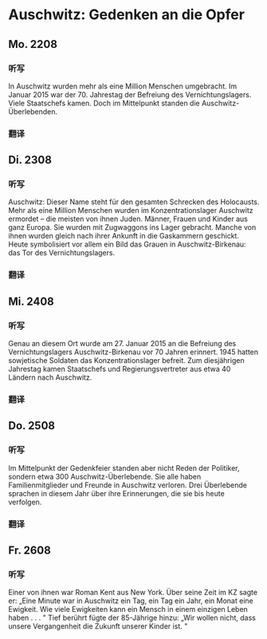 Auschwitz: Gedenken an die Opfer
==========

## Mo. 2208

### 听写

In Auschwitz wurden mehr als eine Million Menschen umgebracht. Im Januar 2015 war der 70. Jahrestag der Befreiung des Vernichtungslagers. Viele Staatschefs kamen. Doch im Mittelpunkt standen die Auschwitz-Überlebenden.

### 翻译

## Di. 2308

### 听写

Auschwitz: Dieser Name steht für den gesamten Schrecken des Holocausts. Mehr als eine Million Menschen wurden im Konzentrationslager Auschwitz ermordet – die meisten von ihnen Juden. Männer, Frauen und Kinder aus ganz Europa. Sie wurden mit Zugwaggons ins Lager gebracht. Manche von ihnen wurden gleich nach ihrer Ankunft in die Gaskammern geschickt. Heute symbolisiert vor allem ein Bild das Grauen in Auschwitz-Birkenau: das Tor des Vernichtungslagers.

### 翻译

## Mi. 2408

### 听写

Genau an diesem Ort wurde am 27. Januar 2015 an die Befreiung des Vernichtungslagers Auschwitz-Birkenau vor 70 Jahren erinnert. 1945 hatten sowjetische Soldaten das Konzentrationslager befreit. Zum diesjährigen Jahrestag kamen Staatschefs und Regierungsvertreter aus etwa 40 Ländern nach Auschwitz.

### 翻译

## Do. 2508

### 听写

Im Mittelpunkt der Gedenkfeier standen aber nicht Reden der Politiker, sondern etwa 300 Auschwitz-Überlebende. Sie alle haben Familienmitglieder und Freunde in Auschwitz verloren. Drei Überlebende sprachen in diesem Jahr über ihre Erinnerungen, die sie bis heute verfolgen.

### 翻译

## Fr. 2608

### 听写

Einer von ihnen war Roman Kent aus New York. Über seine Zeit im KZ sagte er: „Eine Minute war in Auschwitz ein Tag, ein Tag ein Jahr, ein Monat eine Ewigkeit. Wie viele Ewigkeiten kann ein Mensch in einem einzigen Leben haben . . . " Tief berührt fügte der 85-Jährige hinzu: „Wir wollen nicht, dass unsere Vergangenheit die Zukunft unserer Kinder ist. "
